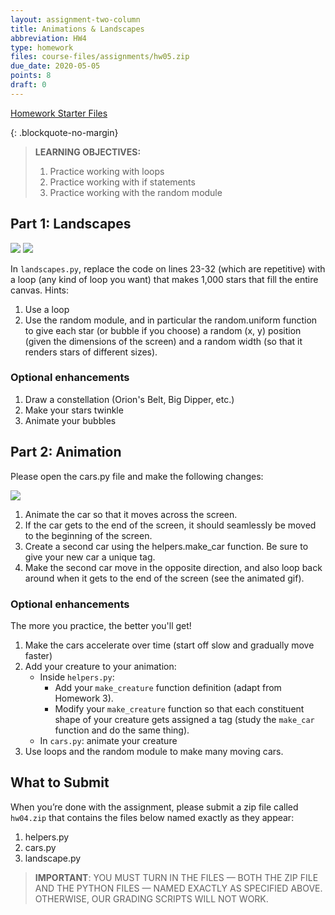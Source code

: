 ```yaml
---
layout: assignment-two-column
title: Animations & Landscapes
abbreviation: HW4
type: homework
files: course-files/assignments/hw05.zip
due_date: 2020-05-05
points: 8
draft: 0
---
```



<a class="nu-button" href="/spring2020/course-files/homework/hw04.zip" target="_blank">
    Homework Starter Files <i class="fas fa-download"></i>
</a> 

{: .blockquote-no-margin}
> **LEARNING OBJECTIVES:** 
> 1. Practice working with loops
> 1. Practice working with if statements
> 1. Practice working with the random module

## Part 1: Landscapes
<img class="large frame" src="/spring2020/assets/images/hw04/bubbles.png" /> 
<img class="large frame" src="/spring2020/assets/images/hw04/stars.png" /> 

In `landscapes.py`, replace the code on lines 23-32 (which are repetitive) with a loop (any kind of loop you want) that makes 1,000 stars that fill the entire canvas. Hints:

1. Use a loop
1. Use the random module, and in particular the random.uniform function to give each star (or bubble if you choose) a random (x, y) position (given the dimensions of the screen) and a random width (so that it renders stars of different sizes).

### Optional enhancements
1. Draw a constellation (Orion's Belt, Big Dipper, etc.)
1. Make your stars twinkle
1. Animate your bubbles

## Part 2: Animation
<div>
    <p>Please open the cars.py file and make the following changes:</p>
    <img class="cars" src="/spring2020/assets/images/hw04/cars.gif" /> 
    <ol>
        <li>Animate the car so that it moves across the screen.</li>
        <li>If the car gets to the end of the screen, it should seamlessly be moved to the beginning of the screen.</li>
        <li>Create a second car using the helpers.make_car function. Be sure to give your new car a unique tag.</li>
        <li>Make the second car move in the opposite direction, and also loop back around when it gets to the end of the screen (see the animated gif).</li>
    </ol>
</div>


### Optional enhancements
The more you practice, the better you'll get!

1. Make the cars accelerate over time (start off slow and gradually move faster)
1. Add your creature to your animation:
    * Inside `helpers.py`:
      * Add your `make_creature` function definition (adapt from Homework 3). 
      * Modify your `make_creature` function so that each constituent shape of your creature gets assigned a tag (study the `make_car` function and do the same thing).
    * In `cars.py`: animate your creature
1. Use loops and the random module to make many moving cars.


## What to Submit
When you’re done with the assignment, please submit a zip file called `hw04.zip` that contains the files below named exactly as they appear:
1. helpers.py
2. cars.py
3. landscape.py

> **IMPORTANT**: YOU MUST TURN IN THE FILES — BOTH THE  ZIP FILE AND THE PYTHON FILES — NAMED EXACTLY AS SPECIFIED ABOVE. OTHERWISE, OUR GRADING SCRIPTS WILL NOT WORK.


